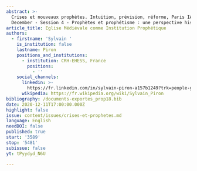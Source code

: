 ```yaml
---
abstract: >-
  Crises et nouveaux prophètes. Intuition, prévision, réforme, Paris IAS, 10-11
  December - Session 4 - Prophètes et prophétisme : une perspective historique
article_title: Eglise Médiévale comme Institution Prophétique
authors:
  - firstname: 'Sylvain '
    is_institution: false
    lastname: Piron
    positions_and_institutions:
      - institution: CRH-EHESS, France
        positions:
          - ''
    social_channels:
      linkedin: >-
        https://fr.linkedin.com/in/sylvain-piron-a157b1249?trk=people-guest_people_search-card
      wikipedia: https://fr.wikipedia.org/wiki/Sylvain_Piron
bibliography: /documents-exportes_prop18.bib
date: 2020-12-11T17:00:00.000Z
highlight: false
issue: content/issues/crises-et-prophetes.md
language: English
needDOI: false
published: true
start: '3589'
stop: '5481'
subissue: false
yt: tPyydyd_N6U

---
```


<Youtube yt="tPyydyd_N6U" caption="Eglise médiévale comme institution prophétique" start="3589" stop="5481"></Youtube>